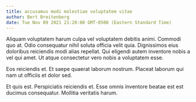 ```yaml
---
title: accusamus modi molestiae voluptatem vitae
author: Bert Breitenberg
date: Tue Nov 09 2021 21:20:00 GMT-0500 (Eastern Standard Time)
---
```

Aliquam voluptatem harum culpa vel voluptatem debitis animi. Commodi quo at. Odio consequatur nihil soluta officia velit quia. Dignissimos eius doloribus reiciendis modi alias repellat. Qui eligendi autem inventore nobis a vel qui amet. Ut atque consectetur vero nobis a voluptatem esse.

 Eos reiciendis et. Et saepe quaerat laborum nostrum. Placeat laborum qui nam ut officiis et dolor sed.

 Et quis est. Perspiciatis reiciendis et. Esse omnis inventore beatae est est ducimus consequatur. Mollitia veritatis harum.
